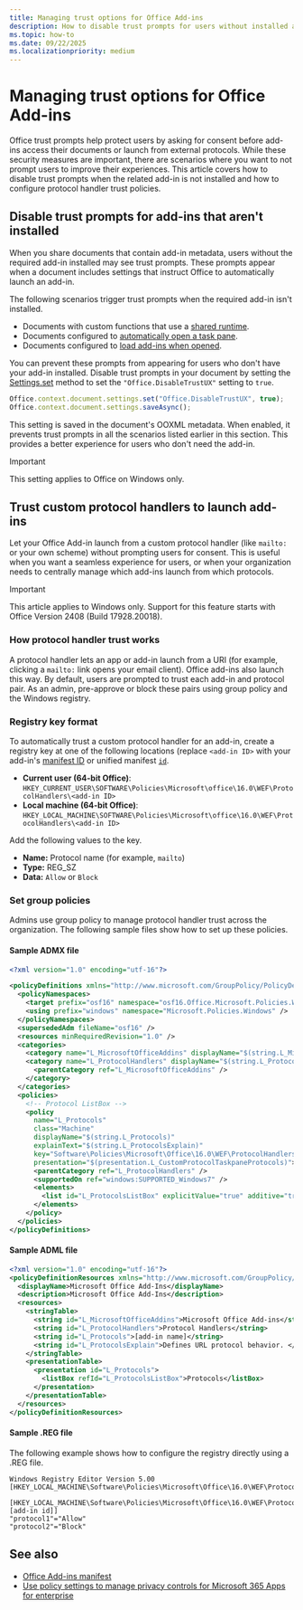 ```yaml
---
title: Managing trust options for Office Add-ins
description: How to disable trust prompts for users without installed add-ins and how to use group policies for protocol handler trust in the registry when launching add-ins.
ms.topic: how-to
ms.date: 09/22/2025
ms.localizationpriority: medium
---
```


# Managing trust options for Office Add-ins

Office trust prompts help protect users by asking for consent before add-ins access their documents or launch from external protocols. While these security measures are important, there are scenarios where you want to not prompt users to improve their experiences. This article covers how to disable trust prompts when the related add-in is not installed and how to configure protocol handler trust policies.

## Disable trust prompts for add-ins that aren't installed

When you share documents that contain add-in metadata, users without the required add-in installed may see trust prompts. These prompts appear when a document includes settings that instruct Office to automatically launch an add-in.

The following scenarios trigger trust prompts when the required add-in isn't installed.

- Documents with custom functions that use a [shared runtime](../develop/configure-your-add-in-to-use-a-shared-runtime.md).
- Documents configured to [automatically open a task pane](../develop/automatically-open-a-task-pane-with-a-document.md).
- Documents configured to [load add-ins when opened](../develop/run-code-on-document-open.md).

You can prevent these prompts from appearing for users who don't have your add-in installed. Disable trust prompts in your document by setting the [Settings.set](/javascript/api/office/office.settings#office-office-settings-set-member(1)) method to set the `"Office.DisableTrustUX"` setting to `true`.

```javascript
Office.context.document.settings.set("Office.DisableTrustUX", true);
Office.context.document.settings.saveAsync(); 
```

This setting is saved in the document's OOXML metadata. When enabled, it prevents trust prompts in all the scenarios listed earlier in this section. This provides a better experience for users who don't need the add-in.

> [!IMPORTANT]
> This setting applies to Office on Windows only.

## Trust custom protocol handlers to launch add-ins

Let your Office Add-in launch from a custom protocol handler (like `mailto:` or your own scheme) without prompting users for consent. This is useful when you want a seamless experience for users, or when your organization needs to centrally manage which add-ins launch from which protocols.

> [!IMPORTANT]
> This article applies to Windows only. Support for this feature starts with Office Version 2408 (Build 17928.20018).

### How protocol handler trust works

A protocol handler lets an app or add-in launch from a URI (for example, clicking a `mailto:` link opens your email client). Office add-ins also launch this way. By default, users are prompted to trust each add-in and protocol pair. As an admin, pre-approve or block these pairs using group policy and the Windows registry.

### Registry key format

To automatically trust a custom protocol handler for an add-in, create a registry key at one of the following locations (replace `<add-in ID>` with your add-in's [manifest ID](/javascript/api/manifest/id) or unified manifest [`id`](/microsoft-365/extensibility/schema/root#id).

- **Current user (64-bit Office)**: `HKEY_CURRENT_USER\SOFTWARE\Policies\Microsoft\office\16.0\WEF\ProtocolHandlers\<add-in ID>`
- **Local machine (64-bit Office)**: `HKEY_LOCAL_MACHINE\SOFTWARE\Policies\Microsoft\office\16.0\WEF\ProtocolHandlers\<add-in ID>`

Add the following values to the key.

- **Name:** Protocol name (for example, `mailto`)
- **Type:** REG_SZ
- **Data:** `Allow` or `Block`

### Set group policies

Admins use group policy to manage protocol handler trust across the organization. The following sample files show how to set up these policies.

#### Sample ADMX file

```xml
<?xml version="1.0" encoding="utf-16"?> 

<policyDefinitions xmlns="http://www.microsoft.com/GroupPolicy/PolicyDefinitions" revision="1.0" schemaVersion="1.0"> 
  <policyNamespaces> 
    <target prefix="osf16" namespace="osf16.Office.Microsoft.Policies.Windows" /> 
    <using prefix="windows" namespace="Microsoft.Policies.Windows" /> 
  </policyNamespaces> 
  <supersededAdm fileName="osf16" /> 
  <resources minRequiredRevision="1.0" /> 
  <categories> 
    <category name="L_MicrosoftOfficeAddins" displayName="$(string.L_MicrosoftOfficeAddins)" /> 
    <category name="L_ProtocolHandlers" displayName="$(string.L_ProtocolHandlers)"> 
      <parentCategory ref="L_MicrosoftOfficeAddins" /> 
    </category> 
  </categories> 
  <policies> 
    <!-- Protocol ListBox --> 
    <policy 
      name="L_Protocols" 
      class="Machine" 
      displayName="$(string.L_Protocols)" 
      explainText="$(string.L_ProtocolsExplain)" 
      key="Software\Policies\Microsoft\Office\16.0\WEF\ProtocolHandlers\[add-in id]" 
      presentation="$(presentation.L_CustomProtocolTaskpaneProtocols)"> 
      <parentCategory ref="L_ProtocolHandlers" /> 
      <supportedOn ref="windows:SUPPORTED_Windows7" /> 
      <elements> 
        <list id="L_ProtocolsListBox" explicitValue="true" additive="true"></list> 
      </elements>
    </policy> 
  </policies>
</policyDefinitions> 
```

#### Sample ADML file

```xml
<?xml version="1.0" encoding="utf-16"?> 
<policyDefinitionResources xmlns="http://www.microsoft.com/GroupPolicy/PolicyDefinitions" revision="1.0" schemaVersion="1.0"> 
  <displayName>Microsoft Office Add-Ins</displayName> 
  <description>Microsoft Office Add-Ins</description> 
  <resources> 
    <stringTable> 
      <string id="L_MicrosoftOfficeAddins">Microsoft Office Add-ins</string> 
      <string id="L_ProtocolHandlers">Protocol Handlers</string> 
      <string id="L_Protocols">[add-in name]</string> 
      <string id="L_ProtocolsExplain">Defines URL protocol behavior. </string> 
    </stringTable> 
    <presentationTable> 
      <presentation id="L_Protocols"> 
        <listBox refId="L_ProtocolsListBox">Protocols</listBox> 
      </presentation> 
    </presentationTable> 
  </resources> 
</policyDefinitionResources> 
```

#### Sample .REG file

The following example shows how to configure the registry directly using a .REG file.

```text
Windows Registry Editor Version 5.00
[HKEY_LOCAL_MACHINE\Software\Policies\Microsoft\Office\16.0\WEF\ProtocolHandlers]

[HKEY_LOCAL_MACHINE\Software\Policies\Microsoft\Office\16.0\WEF\ProtocolHandlers\[add-in id]]
"protocol1"="Allow"
"protocol2"="Block"
```

## See also

- [Office Add-ins manifest](../develop/add-in-manifests.md)
- [Use policy settings to manage privacy controls for Microsoft 365 Apps for enterprise](/microsoft-365-apps/privacy/manage-privacy-controls)
